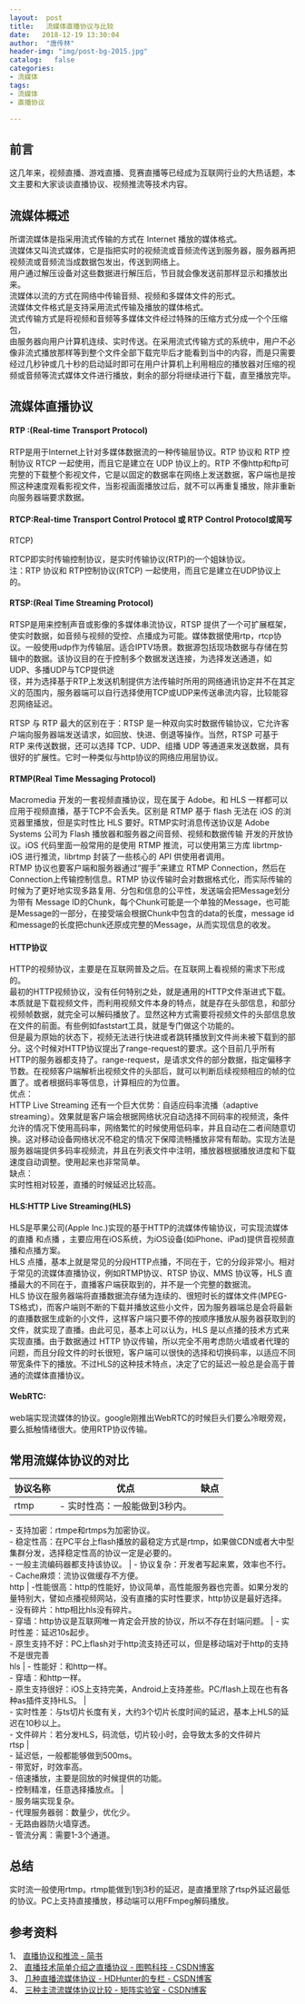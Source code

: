 ```yaml
---
layout:  post
title:   流媒体直播协议与比较
date:   2018-12-19 13:30:04
author:  "唐传林"
header-img: "img/post-bg-2015.jpg"
catalog:   false
categories:
- 流媒体
tags:
- 流媒体
- 直播协议

---
```

##  前言

这几年来，视频直播、游戏直播、竞赛直播等已经成为互联网行业的大热话题，本文主要和大家谈谈直播协议、视频推流等技术内容。

##  流媒体概述

所谓流媒体是指采用流式传输的方式在 Internet 播放的媒体格式。  
流媒体又叫流式媒体，它是指把实时的视频流或音频流传送到服务器，服务器再把视频流或音频流当成数据包发出，传送到网络上。  
用户通过解压设备对这些数据进行解压后，节目就会像发送前那样显示和播放出来。  
流媒体以流的方式在网络中传输音频、视频和多媒体文件的形式。  
流媒体文件格式是支持采用流式传输及播放的媒体格式。  
流式传输方式是将视频和音频等多媒体文件经过特殊的压缩方式分成一个个压缩包，  
由服务器向用户计算机连续、实时传送。在采用流式传输方式的系统中，用户不必像非流式播放那样等到整个文件全部下载完毕后才能看到当中的内容，而是只需要经过几秒钟或几十秒的启动延时即可在用户计算机上利用相应的播放器对压缩的视频或音频等流式媒体文件进行播放，剩余的部分将继续进行下载，直至播放完毕。

##  流媒体直播协议

####  RTP :(Real-time Transport Protocol)

RTP是用于Internet上针对多媒体数据流的一种传输层协议。RTP 协议和 RTP 控制协议 RTCP 一起使用，而且它是建立在 UDP
协议上的。RTP
不像http和ftp可完整的下载整个影视文件，它是以固定的数据率在网络上发送数据，客户端也是按照这种速度观看影视文件，当影视画面播放过后，就不可以再重复播放，除非重新向服务器端要求数据。

####  RTCP:Real-time Transport Control Protocol 或 RTP Control Protocol或简写
RTCP)

RTCP即实时传输控制协议，是实时传输协议(RTP)的一个姐妹协议。  
注：RTP 协议和 RTP控制协议(RTCP) 一起使用，而且它是建立在UDP协议上的。

####  RTSP:(Real Time Streaming Protocol)

RTSP是用来控制声音或影像的多媒体串流协议，RTSP
提供了一个可扩展框架，使实时数据，如音频与视频的受控、点播成为可能。媒体数据使用rtp，rtcp协议。一般使用udp作为传输层。适合IPTV场景。数据源包括现场数据与存储在剪辑中的数据。该协议目的在于控制多个数据发送连接，为选择发送通道，如UDP、多播UDP与TCP提供途  
径，并为选择基于RTP上发送机制提供方法传输时所用的网络通讯协定并不在其定义的范围内，服务器端可以自行选择使用TCP或UDP来传送串流内容，比较能容忍网络延迟。

RTSP 与 RTP 最大的区别在于：RTSP 是一种双向实时数据传输协议，它允许客户端向服务器端发送请求，如回放、快进、倒退等操作。当然，RTSP 可基于
RTP 来传送数据，还可以选择 TCP、UDP、组播 UDP 等通道来发送数据，具有很好的扩展性。它时一种类似与http协议的网络应用层协议。

####  RTMP(Real Time Messaging Protocol)

Macromedia 开发的一套视频直播协议，现在属于 Adobe。和 HLS 一样都可以应用于视频直播，基于TCP不会丢失。区别是 RTMP 基于
flash 无法在 iOS 的浏览器里播放，但是实时性比 HLS 要好。RTMP实时消息传送协议是 Adobe Systems 公司为 Flash
播放器和服务器之间音频、视频和数据传输 开发的开放协议。iOS 代码里面一般常用的是使用 RTMP 推流，可以使用第三方库 librtmp-iOS
进行推流，librtmp 封装了一些核心的 API 供使用者调用。  
RTMP 协议也要客户端和服务器通过“握手”来建立 RTMP Connection，然后在Connection上传输控制信息。RTMP
协议传输时会对数据格式化，而实际传输的时候为了更好地实现多路复用、分包和信息的公平性，发送端会把Message划分为带有 Message
ID的Chunk，每个Chunk可能是一个单独的Message，也可能是Message的一部分，在接受端会根据Chunk中包含的data的长度，message
id和message的长度把chunk还原成完整的Message，从而实现信息的收发。

####  HTTP协议

HTTP的视频协议，主要是在互联网普及之后。在互联网上看视频的需求下形成的。  
最初的HTTP视频协议，没有任何特别之处，就是通用的HTTP文件渐进式下载。本质就是下载视频文件，而利用视频文件本身的特点，就是存在头部信息，和部分视频帧数据，就完全可以解码播放了。显然这种方式需要将视频文件的头部信息放在文件的前面。有些例如faststart工具，就是专门做这个功能的。  
但是最为原始的状态下，视频无法进行快进或者跳转播放到文件尚未被下载到的部分。这个时候对HTTP协议提出了range-request的要求。这个目前几乎所有HTTP的服务器都支持了。range-request，是请求文件的部分数据，指定偏移字节数。在视频客户端解析出视频文件的头部后，就可以判断后续视频相应的帧的位置了。或者根据码率等信息，计算相应的为位置。  
优点：  
HTTP Live Streaming 还有一个巨大优势：自适应码率流播（adaptive
streaming）。效果就是客户端会根据网络状况自动选择不同码率的视频流，条件允许的情况下使用高码率，网络繁忙的时候使用低码率，并且自动在二者间随意切换。这对移动设备网络状况不稳定的情况下保障流畅播放非常有帮助。实现方法是服务器端提供多码率视频流，并且在列表文件中注明，播放器根据播放进度和下载速度自动调整。使用起来也非常简单。  
缺点：  
实时性相对较差，直播的时候延迟比较高。

####  HLS:HTTP Live Streaming(HLS)

HLS是苹果公司(Apple Inc.)实现的基于HTTP的流媒体传输协议，可实现流媒体的直播 和点播
，主要应用在iOS系统，为iOS设备(如iPhone、iPad)提供音视频直播和点播方案。  
HLS 点播，基本上就是常见的分段HTTP点播，不同在于，它的分段非常小。相对于常见的流媒体直播协议，例如RTMP协议、RTSP 协议、MMS
协议等，HLS 直播最大的不同在于，直播客户端获取到的，并不是一个完整的数据流。  
HLS 协议在服务器端将直播数据流存储为连续的、很短时长的媒体文件(MPEG-TS格式)，而客户端则不断的下载并播放这些小文件，因为服务器端总是会将最新的直播数据生成新的小文件，这样客户端只要不停的按顺序播放从服务器获取到的文件，就实现了直播。由此可见，基本上可以认为，HLS
是以点播的技术方式来实现直播。由于数据通过 HTTP
协议传输，所以完全不用考虑防火墙或者代理的问题，而且分段文件的时长很短，客户端可以很快的选择和切换码率，以适应不同带宽条件下的播放。不过HLS的这种技术特点，决定了它的延迟一般总是会高于普通的流媒体直播协议。

####  WebRTC:

web端实现流媒体的协议。google刚推出WebRTC的时候巨头们要么冷眼旁观，要么抵触情绪很大。使用RTP协议传输。

##  常用流媒体协议的对比

协议名称  |  优点  |  缺点  
---|---|---  
rtmp  |  \- 实时性高：一般能做到3秒内。  
\- 支持加密：rtmpe和rtmps为加密协议。  
\- 稳定性高：在PC平台上flash播放的最稳定方式是rtmp，如果做CDN或者大中型集群分发，选择稳定性高的协议一定是必要的。  
\- 一般主流编码器都支持该协议。  |  \- 协议复杂：开发者写起来累，效率也不行。  
\- Cache麻烦：流协议做缓存不方便。  
http  |  \-性能很高：http的性能好，协议简单，高性能服务器也完善。如果分发的量特别大，譬如点播视频网站，没有直播的实时性要求，http协议是最好选择。  
\- 没有碎片：http相比hls没有碎片。  
\- 穿墙：http协议是互联网唯一肯定会开放的协议，所以不存在封端问题。  |  \- 实时性差：延迟10s起步。  
\- 原生支持不好：PC上flash对于http流支持还可以，但是移动端对于http的支持不是很完善  
hls  |  \- 性能好：和http一样。  
\- 穿墙：和http一样。  
\- 原生支持很好：iOS上支持完美，Android上支持差些。PC/flash上现在也有各种as插件支持HLS。  |  
\- 实时性差：与ts切片长度有关，大约3个切片长度时间的延迟，基本上HLS的延迟在10秒以上。  
\- 文件碎片：若分发HLS，码流低，切片较小时，会导致太多的文件碎片  
rtsp  |  
\- 延迟低，一般都能够做到500ms。  
\- 带宽好，时效率高。  
\- 倍速播放，主要是回放的时候提供的功能。  
\- 控制精准，任意选择播放点。  |  
\- 服务端实现复杂。  
\- 代理服务器弱：数量少，优化少。  
\- 无路由器防火墙穿透。  
\- 管流分离：需要1-3个通道。  
  
##  总结

实时流一般使用rtmp。rtmp能做到1到3秒的延迟，是直播里除了rtsp外延迟最低的协议。PC上支持直接播放，移动端可以用FFmpeg解码播放。

##  参考资料

1、 [ 直播协议和推流 - 简书 ](https://www.jianshu.com/p/14c98ab99d19)  
2、 [ 直播技术简单介绍之直播协议 - 图鸭科技 - CSDN博客
](https://blog.csdn.net/wjmnju/article/details/78664933)  
3、 [ 几种直播流媒体协议 - HDHunter的专栏 - CSDN博客
](https://blog.csdn.net/u011216417/article/details/72835402)  
4、 [ 三种主流流媒体协议比较 - 矩阵实验室 - CSDN博客
](https://blog.csdn.net/matrix_laboratory/article/details/60574079)

